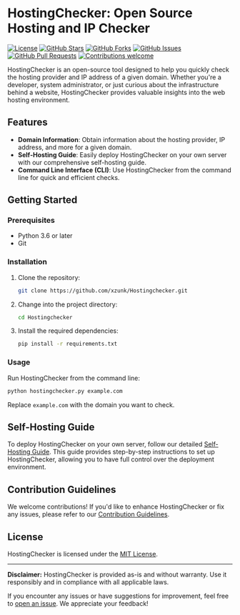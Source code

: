 # HostingChecker: Open Source Hosting and IP Checker

[![License](https://img.shields.io/badge/license-MIT-blue.svg)](https://github.com/xzunk/Hostingchecker/blob/main/LICENSE)
[![GitHub Stars](https://img.shields.io/github/stars/xzunk/Hostingchecker.svg)](https://github.com/xzunk/Hostingchecker/stargazers)
[![GitHub Forks](https://img.shields.io/github/forks/xzunk/Hostingchecker.svg)](https://github.com/xzunk/Hostingchecker/network)
[![GitHub Issues](https://img.shields.io/github/issues/xzunk/Hostingchecker.svg)](https://github.com/xzunk/Hostingchecker/issues)
[![GitHub Pull Requests](https://img.shields.io/github/issues-pr/xzunk/Hostingchecker.svg)](https://github.com/xzunk/Hostingchecker/pulls)
[![Contributions welcome](https://img.shields.io/badge/contributions-welcome-orange.svg)](https://github.com/xzunk/Hostingchecker/issues)

HostingChecker is an open-source tool designed to help you quickly check the hosting provider and IP address of a given domain. Whether you're a developer, system administrator, or just curious about the infrastructure behind a website, HostingChecker provides valuable insights into the web hosting environment.

## Features

- **Domain Information**: Obtain information about the hosting provider, IP address, and more for a given domain.
- **Self-Hosting Guide**: Easily deploy HostingChecker on your own server with our comprehensive self-hosting guide.
- **Command Line Interface (CLI)**: Use HostingChecker from the command line for quick and efficient checks.

## Getting Started

### Prerequisites

- Python 3.6 or later
- Git

### Installation

1. Clone the repository:

   ```bash
   git clone https://github.com/xzunk/Hostingchecker.git
   ```

2. Change into the project directory:

   ```bash
   cd Hostingchecker
   ```

3. Install the required dependencies:

   ```bash
   pip install -r requirements.txt
   ```

### Usage

Run HostingChecker from the command line:

```bash
python hostingchecker.py example.com
```

Replace `example.com` with the domain you want to check.

## Self-Hosting Guide

To deploy HostingChecker on your own server, follow our detailed [Self-Hosting Guide](SELF_HOSTING_GUIDE.md). This guide provides step-by-step instructions to set up HostingChecker, allowing you to have full control over the deployment environment.

## Contribution Guidelines

We welcome contributions! If you'd like to enhance HostingChecker or fix any issues, please refer to our [Contribution Guidelines](CONTRIBUTING.md).

## License

HostingChecker is licensed under the [MIT License](LICENSE).

---

**Disclaimer:** HostingChecker is provided as-is and without warranty. Use it responsibly and in compliance with all applicable laws.

If you encounter any issues or have suggestions for improvement, feel free to [open an issue](https://github.com/xzunk/Hostingchecker/issues). We appreciate your feedback!
